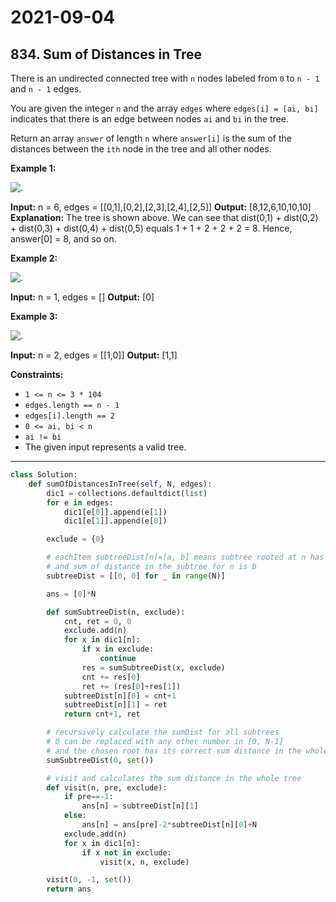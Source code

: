 # 2021-09-04

## 834. Sum of Distances in Tree

There is an undirected connected tree with `n` nodes labeled from `0` to `n - 1` and `n - 1` edges.

You are given the integer `n` and the array `edges` where `edges[i] = [ai, bi]` indicates that there is an edge between nodes `ai` and `bi` in the tree.

Return an array `answer` of length `n` where `answer[i]` is the sum of the distances between the `ith` node in the tree and all other nodes.

**Example 1:**

![.](https://assets.leetcode.com/uploads/2021/07/23/lc-sumdist1.jpg)

**Input:** n = 6, edges = \[\[0,1\],\[0,2\],\[2,3\],\[2,4\],\[2,5\]\]
**Output:** \[8,12,6,10,10,10\]
**Explanation:** The tree is shown above.
We can see that dist(0,1) + dist(0,2) + dist(0,3) + dist(0,4) + dist(0,5)
equals 1 + 1 + 2 + 2 + 2 = 8.
Hence, answer\[0\] = 8, and so on.

**Example 2:**

![.](https://assets.leetcode.com/uploads/2021/07/23/lc-sumdist2.jpg)

**Input:** n = 1, edges = \[\]
**Output:** \[0\]

**Example 3:**

![.](https://assets.leetcode.com/uploads/2021/07/23/lc-sumdist3.jpg)

**Input:** n = 2, edges = \[\[1,0\]\]
**Output:** \[1,1\]

**Constraints:**

- `1 <= n <= 3 * 104`
- `edges.length == n - 1`
- `edges[i].length == 2`
- `0 <= ai, bi < n`
- `ai != bi`
- The given input represents a valid tree.

---

```py
class Solution:
    def sumOfDistancesInTree(self, N, edges):
        dic1 = collections.defaultdict(list)
        for e in edges:
            dic1[e[0]].append(e[1])
            dic1[e[1]].append(e[0])

        exclude = {0}

        # eachItem subtreeDist[n]=[a, b] means subtree rooted at n has totally a nodes,
        # and sum of distance in the subtree for n is b
        subtreeDist = [[0, 0] for _ in range(N)]

        ans = [0]*N

        def sumSubtreeDist(n, exclude):
            cnt, ret = 0, 0
            exclude.add(n)
            for x in dic1[n]:
                if x in exclude:
                    continue
                res = sumSubtreeDist(x, exclude)
                cnt += res[0]
                ret += (res[0]+res[1])
            subtreeDist[n][0] = cnt+1
            subtreeDist[n][1] = ret
            return cnt+1, ret

        # recursively calculate the sumDist for all subtrees
        # 0 can be replaced with any other number in [0, N-1]
        # and the chosen root has its correct sum distance in the whole tree
        sumSubtreeDist(0, set())

        # visit and calculates the sum distance in the whole tree
        def visit(n, pre, exclude):
            if pre==-1:
                ans[n] = subtreeDist[n][1]
            else:
                ans[n] = ans[pre]-2*subtreeDist[n][0]+N
            exclude.add(n)
            for x in dic1[n]:
                if x not in exclude:
                    visit(x, n, exclude)

        visit(0, -1, set())
        return ans
```
